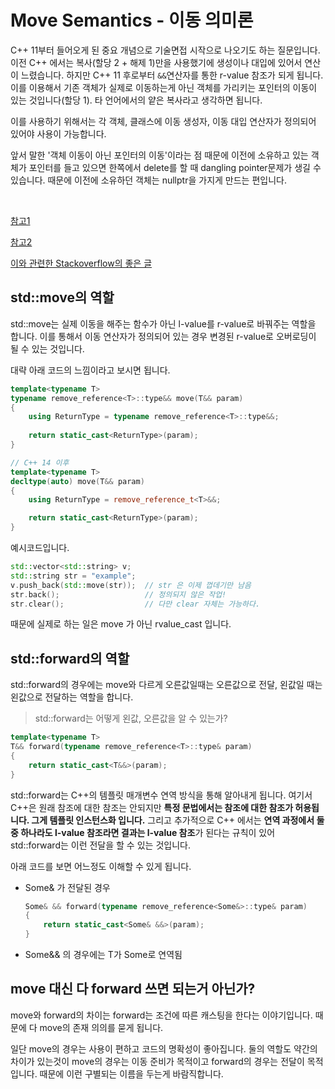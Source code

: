 # Move Semantics - 이동 의미론


C++ 11부터 들어오게 된 중요 개념으로 기술면접 시작으로 나오기도 하는 질문입니다. 이전 C++ 에서는 복사(할당 2 + 해제 1)만을 사용했기에 생성이나 대입에 있어서 연산이 느렸습니다. 하지만 C++ 11 후로부터 `&&`연산자를 통한 r-value 참조가 되게 됩니다. 이를 이용해서 기존 객체가 실제로 이동하는게 아닌 객체를 가리키는 포인터의 이동이 있는 것입니다(할당 1). 타 언어에서의 얕은 복사라고 생각하면 됩니다.

이를 사용하기 위해서는 각 객체, 클래스에 이동 생성자, 이동 대입 연산자가 정의되어 있어야 사용이 가능합니다.

앞서 말한 '객체 이동이 아닌 포인터의 이동'이라는 점 때문에 이전에 소유하고 있는 객체가 포인터를 들고 있으면 한쪽에서 delete를 할 때 dangling pointer문제가 생길 수 있습니다. 때문에 이전에 소유하던 객체는 nullptr을 가지게 만드는 편입니다.

<br/>

[참고1](https://openmynotepad.tistory.com/21)

[참고2](https://m.blog.naver.com/devmachine/176442133)

[이와 관련한 Stackoverflow의 좋은 글](https://stackoverflow.com/questions/3106110/what-is-move-semantics)



## std::move의 역할

std::move는 실제 이동을 해주는 함수가 아닌 l-value를 r-value로 바꿔주는 역할을 합니다. 이를 통해서 이동 연산자가 정의되어 있는 경우 변경된 r-value로 오버로딩이 될 수 있는 것입니다.	

대략 아래 코드의 느낌이라고 보시면 됩니다.

```c++
template<typename T>
typename remove_reference<T>::type&& move(T&& param)
{
	using ReturnType = typename remove_reference<T>::type&&;
	
	return static_cast<ReturnType>(param);
}

// C++ 14 이후
template<typename T>
decltype(auto) move(T&& param)
{
	using ReturnType = remove_reference_t<T>&&;

	return static_cast<ReturnType>(param);
}
```
예시코드입니다.
```cpp
std::vector<std::string> v;
std::string str = "example";
v.push_back(std::move(str));  // str 은 이제 껍데기만 남음
str.back();                   // 정의되지 않은 작업!
str.clear();                  // 다만 clear 자체는 가능하다.
```

때문에 실제로 하는 일은 move 가 아닌 rvalue_cast 입니다.



## std::forward의 역할

std::forward의 경우에는 move와 다르게 오른값일때는 오른값으로 전달, 왼값일 때는 왼값으로 전달하는 역할을 합니다.



> std::forward는 어떻게 왼값, 오른값을 알 수 있는가?

```C++
template<typename T>
T&& forward(typename remove_reference<T>::type& param)
{
	return static_cast<T&&>(param);
}
```

std::forward는 C++의 템플릿 매개변수 연역 방식을 통해 알아내게 됩니다. 여기서 C++은 원래 참조에 대한 참조는 안되지만 **특정 문법에서는 참조에 대한 참조가 허용됩니다. 그게 템플릿 인스턴스화 입니다.** 그리고 추가적으로 C++ 에서는 **연역 과정에서 둘 중 하나라도 l-value 참조라면 결과는 l-value 참조**가 된다는 규칙이 있어 std::forward는 이런 전달을 할 수 있는 것입니다.



아래 코드를 보면 어느정도 이해할 수 있게 됩니다.

- Some& 가 전달된 경우

    ```C++
    Some& && forward(typename remove_reference<Some&>::type& param)
    {	
        return static_cast<Some& &&>(param);
    }
    ```

- Some&& 의 경우에는 T가 Some로 연역됨



## move 대신 다 forward 쓰면 되는거 아닌가?

move와 forward의 차이는 forward는 조건에 따른 캐스팅을 한다는 이야기입니다. 때문에 다 move의 존재 의의를 묻게 됩니다.

일단 move의 경우는 사용이 편하고 코드의 명확성이 좋아집니다. 둘의 역할도 약간의 차이가 있는것이 move의 경우는 이동 준비가 목적이고 forward의 경우는 전달이 목적입니다. 때문에 이런 구별되는 이름을 두는게 바람직합니다.
